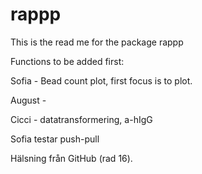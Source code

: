 # rappp

This is the read me for the package rappp

Functions to be added first:

Sofia - Bead count plot, first focus is to plot.

August - 

Cicci - datatransformering, a-hIgG



Sofia testar push-pull




Hälsning från GitHub (rad 16).
